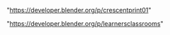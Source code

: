 "https://developer.blender.org/p/crescentprint01"
 
"https://developer.blender.org/p/learnersclassrooms"
 
